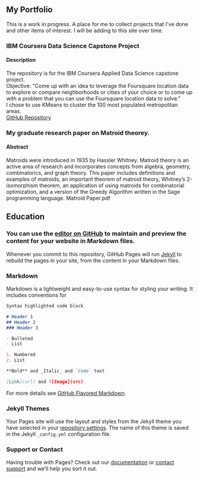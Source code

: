 ## My Portfolio

This is a work in progress. A place for me to collect projects that I've done and other items of interest. I will be adding to this site over time.

### IBM Coursera Data Science Capstone Project
#### Description
The repository is for the IBM Coursera Applied Data Science capstone project.  
Objective: "Come up with an idea to leverage the Foursquare location data to explore or compare neighborhoods or cities of your choice or to come up with a problem that you can use the Foursquare location data to solve."  
I chose to use KMeans to cluster the 100 most populated metropolitan areas.  
[GitHub Repository](https://github.com/KathrynDH/IBMCapstoneFinalProject)


### My graduate research paper on Matroid theorey.
#### Abstract
Matroids were introduced in 1935 by Hassler Whitney. Matroid theory is an active area of research and incorporates concepts from algebra, geometry, combinatorics, and graph theory. This paper includes definitions and examples of matroids, an important theorem of matroid theory, Whitney’s 2-isomorphism theorem, an application of using matroids for combinatorial optimization, and a version of the Greedy Algorithm written in the Sage programming language.
Matroid Paper.pdf

## Education


### You can use the [editor on GitHub](https://github.com/KathrynDH/kathryndh.github.io/edit/master/README.md) to maintain and preview the content for your website in Markdown files.

Whenever you commit to this repository, GitHub Pages will run [Jekyll](https://jekyllrb.com/) to rebuild the pages in your site, from the content in your Markdown files.

### Markdown

Markdown is a lightweight and easy-to-use syntax for styling your writing. It includes conventions for

```markdown
Syntax highlighted code block

# Header 1
## Header 2
### Header 3

- Bulleted
- List

1. Numbered
2. List

**Bold** and _Italic_ and `Code` text

[Link](url) and ![Image](src)
```

For more details see [GitHub Flavored Markdown](https://guides.github.com/features/mastering-markdown/).

### Jekyll Themes

Your Pages site will use the layout and styles from the Jekyll theme you have selected in your [repository settings](https://github.com/KathrynDH/kathryndh.github.io/settings). The name of this theme is saved in the Jekyll `_config.yml` configuration file.

### Support or Contact

Having trouble with Pages? Check out our [documentation](https://help.github.com/categories/github-pages-basics/) or [contact support](https://github.com/contact) and we’ll help you sort it out.
